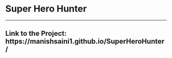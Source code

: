 <h1>Super Hero Hunter</h1>
<hr> 
<h2>Link to the Project:
<br>
<a>https://manishsaini1.github.io/SuperHeroHunter/</a>
</h2>